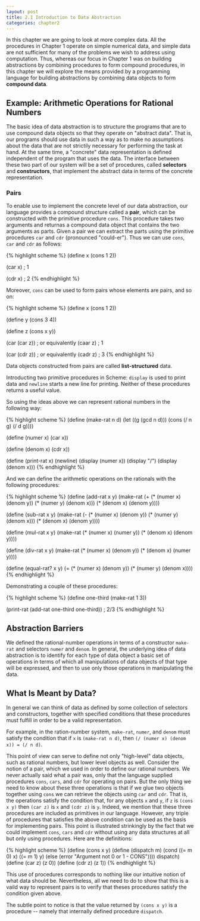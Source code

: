 ```yaml
---
layout: post
title: 2.1 Introduction to Data Abstraction
categories: chapter2
---
```


In this chapter we are going to look at more complex data. All the
procedures in Chapter 1 operate on simple numerical data, and simple
data are not sufficient for many of the problems we wish to address
using computation. Thus, whereas our focus in Chapter 1 was on
building abstractions by combining procedures to form compound
procedures, in this chapter we will explore the means provided by a
programming language for building abstractions by combining data
objects to form __compound data__.

## Example: Arithmetic Operations for Rational Numbers
The basic idea of data abstraction is to structure the programs that
are to use compound data objects so that they operate on "abstract
data". That is, our programs should use data in such a way as to make
no assumptions about the data that are not strictily necessary for
performing the task at hand. At the same time, a "concrete" data
representation is defined independent of the program that uses the
data. The interface between these two part of our system will be a set
of procedures, called __selectors__ and __constructors__,  that
implement the abstract data in terms of the concrete representation.

### Pairs
To enable use to implement the concrete level of our data abstraction,
our language provides a compound structure called a __pair__, which
can be constructed with the primitive procedure `cons`. This procedure
takes two arguments and returnas a compound data object that contains
the two arguments as parts. Given a pair we can extract the parts
using the primitive procedures `car` and `cdr` (pronounced "could-er").
Thus we can use `cons`, `car` and `cdr` as follows:

{% highlight scheme %}
(define x (cons 1 2))

(car x)
; 1

(cdr x)
; 2
{% endhighlight %}

Moreover, `cons` can be used to form pairs whose elements are pairs,
and so on:

{% highlight scheme %}
(define x (cons 1 2))

(define y (cons 3 4))

(define z (cons x y))

(car (car z))  ; or equivalently (caar z)
; 1

(car (cdr z))  ; or equivalently (cadr z)
; 3
{% endhighlight %}

Data objects constructed from pairs are called __list-structured__
data.

Introducting two primitive procedures in Scheme: `display` is used to
print data and `newline` starts a new line for printing. Neither of
these procedures returns a useful value.

So using the ideas above we can represent rational numbers in the
following way:

{% highlight scheme %}
(define (make-rat n d)
    (let ((g (gcd n d)))
         (cons (/ n g) (/ d g))))

(define (numer x) (car x))

(define (denom x) (cdr x))

(define (print-rat x)
    (newline)
    (display (numer x))
    (display "/")
    (display (denom x)))
{% endhighlight %}

And we can define the arithmetic operations on the rationals with the
following procedures:

{% highlight scheme %}
(define (add-rat x y)
    (make-rat (+ (* (numer x) (denom y))
                 (* (numer y) (denom x)))
              (* (denom x) (denom y))))

(define (sub-rat x y)
    (make-rat (- (* (numer x) (denom y))
                 (* (numer y) (denom x)))
              (* (denom x) (denom y))))

(define (mul-rat x y)
    (make-rat (* (numer x) (numer y))
              (* (denom x) (denom y))))

(define (div-rat x y)
    (make-rat (* (numer x) (denom y))
              (* (denom x) (numer y))))

(define (equal-rat? x y)
    (= (* (numer x) (denom y))
       (* (numer y) (denom x))))
{% endhighlight %}

Demonstrating a couple of these procedures:

{% highlight scheme %}
(define one-third (make-rat 1 3))

(print-rat (add-rat one-third one-third))
; 2/3
{% endhighlight %}

## Abstraction Barriers
We defined the rational-number operations in terms of a constructor
`make-rat` and selectors `numer` and `denom`. In general, the
underlying idea of data abstraction is to identify for each type of
data object a basic set of operations in terms of which all
manipulations of data objects of that type will be expressed, and then
to use only those operations in manipulating the data.

## What Is Meant by Data?
In general we can think of data as defined by some collection of
selectors and constructors, together with specified conditions that
these procedures must fulfill in order to be a valid representation.

For example, in the ration-number system, `make-rat`, `numer`, and
`denom` must satisfy the condition that if `x` is `(make-rat n d)`,
then `(/ (numer x) (denom x)) = (/ n d)`.

This point of view can serve to define not only "high-level" data
objects, such as rational numbers, but lower level objects as well.
Consider the notion of a pair, which we used in order to define our
rational numbers. We never actually said what a pair was, only that
the language supplied procedures `cons`, `cars`, and `cdr` for
operating on pairs. But the only thing we need to know about these
three operations is that if we glue two objects together using `cons`
we can retrieve the objects using `car` and `cdr`. That is, the
operations satisfy the condition that, for any objects `x` and `y`, if
`z` is `(cons x y)` then `(car z)` is `x` and `(cdr z)` is `y`. Indeed,
we mention that these three procedures are included as primitives in
our language. However, any triple of procedures that satisfies the
above condition can be used as the basis for implementing pairs. This
point is illustrated strinkingly by the fact that we could implement
`cons`, `cars` and `cdr` without using any data structures at all but
only using procedures. Here are the definitions:

{% highlight scheme %}
(define (cons x y)
    (define (dispatch m)
        (cond ((= m 0) x)
              ((= m 1) y)
              (else (error "Argument not 0 or 1 - CONS"))))
     dispatch)
(define (car z) (z 0))
(define (cdr z) (z 1))
{% endhighlight %}

This use of procedures corresponds to nothing like our intuitive
notion of what data should be. Nevertheless, all we need to do to
show that this is a vaild way to represent pairs is to verify that
theses procedures satisfy the condition given above.

The subtle point to notice is that the value returned by `(cons x y)`
is a procedure -- namely that internally defined procedure `dispatch`.
